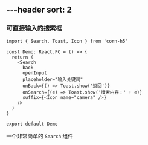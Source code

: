 ---header
sort: 2
---

### 可直接输入的搜索框

```tsx
import { Search, Toast, Icon } from 'corn-h5'

const Demo: React.FC = () => {
  return (
    <Search
      back
      openInput
      placeholder="输入关键词"
      onBack={() => Toast.show('返回')}
      onSearch={(e) => Toast.show('搜索内容：' + e)}
      suffix={<Icon name="camera" />}
    />
  )
}

export default Demo
```
一个非常简单的 `Search` 组件
